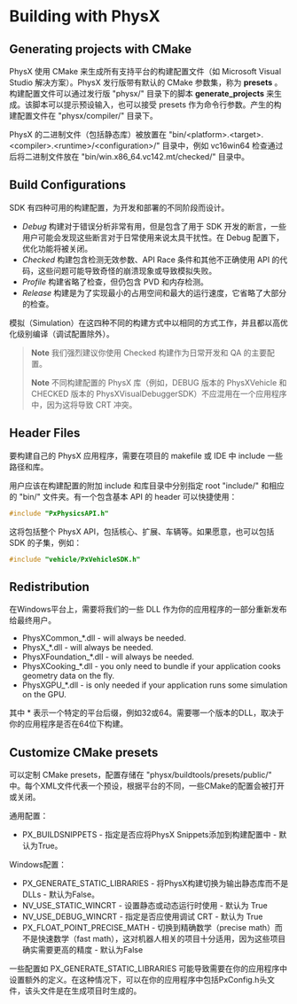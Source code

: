 # Building with PhysX

## Generating projects with CMake

PhysX 使用 CMake 来生成所有支持平台的构建配置文件（如 Microsoft Visual Studio 解决方案）。PhysX 发行版带有默认的 CMake 参数集，称为 **presets** 。构建配置文件可以通过发行版 "physx/" 目录下的脚本 **generate_projects** 来生成。该脚本可以提示预设输入，也可以接受 presets 作为命令行参数。产生的构建配置文件在 "physx/compiler/" 目录下。

PhysX 的二进制文件（包括静态库）被放置在 "bin/\<platform>.\<target>.\<compiler>.\<runtime>/\<configuration>/" 目录中，例如 vc16win64 检查通过后将二进制文件放在 "bin/win.x86_64.vc142.mt/checked/" 目录中。

## Build Configurations

SDK 有四种可用的构建配置，为开发和部署的不同阶段而设计。

- *Debug* 构建对于错误分析非常有用，但是包含了用于 SDK 开发的断言，一些用户可能会发现这些断言对于日常使用来说太具干扰性。在 Debug 配置下，优化功能将被关闭。
- *Checked* 构建包含检测无效参数、API Race 条件和其他不正确使用 API 的代码，这些问题可能导致奇怪的崩溃现象或导致模拟失败。
- *Profile* 构建省略了检查，但仍包含 PVD 和内存检测。
- *Release* 构建是为了实现最小的占用空间和最大的运行速度，它省略了大部分的检查。

模拟（Simulation）在这四种不同的构建方式中以相同的方式工作，并且都以高优化级别编译（调试配置除外）。

> **Note**
> 我们强烈建议你使用 Checked 构建作为日常开发和 QA 的主要配置。
>
> **Note**
> 不同构建配置的 PhysX 库（例如，DEBUG 版本的 PhysXVehicle 和 CHECKED 版本的 PhysXVisualDebuggerSDK）不应混用在一个应用程序中，因为这将导致 CRT 冲突。

## Header Files

要构建自己的 PhysX 应用程序，需要在项目的 makefile 或 IDE 中 include 一些路径和库。

用户应该在构建配置的附加 include 和库目录中分别指定 root "include/" 和相应的 "bin/" 文件夹。有一个包含基本 API 的 header 可以快捷使用：

```cpp
#include "PxPhysicsAPI.h"
```

这将包括整个 PhysX API，包括核心、扩展、车辆等。如果愿意，也可以包括 SDK 的子集，例如：

```cpp
#include "vehicle/PxVehicleSDK.h"
```

## Redistribution

在Windows平台上，需要将我们的一些 DLL 作为你的应用程序的一部分重新发布给最终用户。

- PhysXCommon_*.dll - will always be needed.
- PhysX_*.dll - will always be needed.
- PhysXFoundation_*.dll - will always be needed.
- PhysXCooking_*.dll - you only need to bundle if your application cooks geometry data on the fly.
- PhysXGPU_*.dll - is only needed if your application runs some simulation on the GPU.

其中 * 表示一个特定的平台后缀，例如32或64。需要哪一个版本的DLL，取决于你的应用程序是否在64位下构建。

## Customize CMake presets

可以定制 CMake presets，配置存储在 "physx/buildtools/presets/public/" 中。每个XML文件代表一个预设，根据平台的不同，一些CMake的配置会被打开或关闭。

通用配置：

- PX_BUILDSNIPPETS - 指定是否应将PhysX Snippets添加到构建配置中 - 默认为True。

Windows配置：

- PX_GENERATE_STATIC_LIBRARIES - 将PhysX构建切换为输出静态库而不是DLLs - 默认为False。
- NV_USE_STATIC_WINCRT - 设置静态或动态运行时使用 - 默认为 True
- NV_USE_DEBUG_WINCRT - 指定是否应使用调试 CRT - 默认为 True
- PX_FLOAT_POINT_PRECISE_MATH - 切换到精确数学（precise math）而不是快速数学（fast math），这对机器人相关的项目十分适用，因为这些项目确实需要更高的精度 - 默认为False

一些配置如 PX_GENERATE_STATIC_LIBRARIES 可能导致需要在你的应用程序中设置额外的定义。在这种情况下，可以在你的应用程序中包括PxConfig.h头文件，该头文件是在生成项目时生成的。
